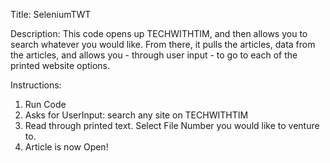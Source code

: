 Title: SeleniumTWT

Description: 
This code opens up TECHWITHTIM, and then allows you to search whatever you would like. From there, it pulls the articles, data from the articles, 
and allows you - through user input - to go to each of the printed website options. 

Instructions:
1. Run Code
2. Asks for UserInput: search any site on TECHWITHTIM
3. Read through printed text. Select File Number you would like to venture to. 
4. Article is now Open!
